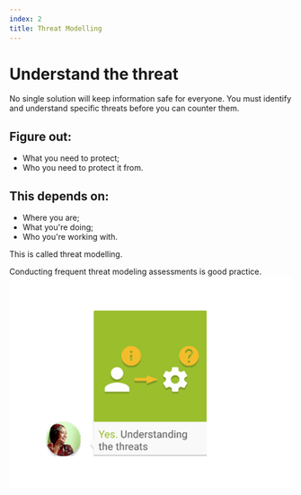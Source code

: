 ```yaml
---
index: 2
title: Threat Modelling
---
```

# Understand the threat

No single solution will keep information safe for everyone. You must identify and understand specific threats before you can counter them.  

## Figure out: 

* 	What you need to protect;
* 	Who you need to protect it from. 

## This depends on: 

* 	Where you are; 
* 	What you're doing;
* 	Who you're working with.

This is called threat modelling. 

Conducting frequent threat modeling assessments is good practice.
![image](managing_information2.png)